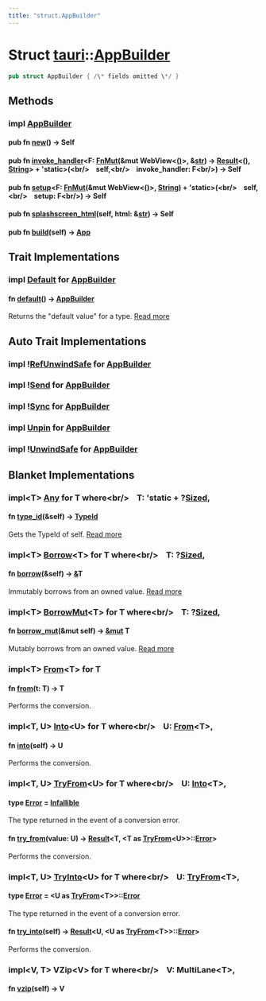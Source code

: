 ```yaml
---
title: "struct.AppBuilder"
---
```


Struct [tauri](/api/rust/tauri/index.html)::[AppBuilder](/api/rust/tauri/)
==========================================================================

```rust
pub struct AppBuilder { /\* fields omitted \*/ }
```

Methods
-------

### <span>impl [AppBuilder](/api/rust/tauri/../tauri/struct.AppBuilder.html "struct tauri::AppBuilder")</span>

#### <span>pub fn [new](/api/rust/tauri/about:blank#method.new)() -&gt; Self</span>

#### <span>pub fn [invoke\_handler](/api/rust/tauri/about:blank#method.invoke\_handler)&lt;F: [FnMut](https://doc.rust-lang.org/nightly/core/ops/function/trait.FnMut.html "trait core::ops::function::FnMut")(&mut WebView&lt;[()](https://doc.rust-lang.org/nightly/std/primitive.unit.html)&gt;, &[str](https://doc.rust-lang.org/nightly/std/primitive.str.html)) -&gt; [Result](https://doc.rust-lang.org/nightly/core/result/enum.Result.html "enum core::result::Result")&lt;[()](https://doc.rust-lang.org/nightly/std/primitive.unit.html), [String](https://doc.rust-lang.org/nightly/alloc/string/struct.String.html "struct alloc::string::String")&gt; + 'static&gt;(&lt;br/&gt;    self,&lt;br/&gt;    invoke\_handler: F&lt;br/&gt;) -&gt; Self</span>

#### <span>pub fn [setup](/api/rust/tauri/about:blank#method.setup)&lt;F: [FnMut](https://doc.rust-lang.org/nightly/core/ops/function/trait.FnMut.html "trait core::ops::function::FnMut")(&mut WebView&lt;[()](https://doc.rust-lang.org/nightly/std/primitive.unit.html)&gt;, [String](https://doc.rust-lang.org/nightly/alloc/string/struct.String.html "struct alloc::string::String")) + 'static&gt;(&lt;br/&gt;    self,&lt;br/&gt;    setup: F&lt;br/&gt;) -&gt; Self</span>

#### <span>pub fn [splashscreen\_html](/api/rust/tauri/about:blank#method.splashscreen\_html)(self, html: &[str](https://doc.rust-lang.org/nightly/std/primitive.str.html)) -&gt; Self</span>

#### <span>pub fn [build](/api/rust/tauri/about:blank#method.build)(self) -&gt; [App](/api/rust/tauri/../tauri/struct.App.html "struct tauri::App")</span>

Trait Implementations
---------------------

### <span>impl [Default](https://doc.rust-lang.org/nightly/core/default/trait.Default.html "trait core::default::Default") for [AppBuilder](/api/rust/tauri/../tauri/struct.AppBuilder.html "struct tauri::AppBuilder")</span>

#### <span>fn [default](https://doc.rust-lang.org/nightly/core/default/trait.Default.html#tymethod.default)() -&gt; [AppBuilder](/api/rust/tauri/../tauri/struct.AppBuilder.html "struct tauri::AppBuilder")</span>

Returns the "default value" for a type. [Read more](https://doc.rust-lang.org/nightly/core/default/trait.Default.html#tymethod.default)

Auto Trait Implementations
--------------------------

### <span>impl 	&#33;[RefUnwindSafe](https://doc.rust-lang.org/nightly/std/panic/trait.RefUnwindSafe.html "trait std::panic::RefUnwindSafe") for [AppBuilder](/api/rust/tauri/../tauri/struct.AppBuilder.html "struct tauri::AppBuilder")</span>

### <span>impl 	&#33;[Send](https://doc.rust-lang.org/nightly/core/marker/trait.Send.html "trait core::marker::Send") for [AppBuilder](/api/rust/tauri/../tauri/struct.AppBuilder.html "struct tauri::AppBuilder")</span>

### <span>impl 	&#33;[Sync](https://doc.rust-lang.org/nightly/core/marker/trait.Sync.html "trait core::marker::Sync") for [AppBuilder](/api/rust/tauri/../tauri/struct.AppBuilder.html "struct tauri::AppBuilder")</span>

### <span>impl [Unpin](https://doc.rust-lang.org/nightly/core/marker/trait.Unpin.html "trait core::marker::Unpin") for [AppBuilder](/api/rust/tauri/../tauri/struct.AppBuilder.html "struct tauri::AppBuilder")</span>

### <span>impl 	&#33;[UnwindSafe](https://doc.rust-lang.org/nightly/std/panic/trait.UnwindSafe.html "trait std::panic::UnwindSafe") for [AppBuilder](/api/rust/tauri/../tauri/struct.AppBuilder.html "struct tauri::AppBuilder")</span>

Blanket Implementations
-----------------------

### <span>impl&lt;T&gt; [Any](https://doc.rust-lang.org/nightly/core/any/trait.Any.html "trait core::any::Any") for T where&lt;br/&gt;    T: 'static + ?[Sized](https://doc.rust-lang.org/nightly/core/marker/trait.Sized.html "trait core::marker::Sized"),</span> 

#### <span>fn [type\_id](https://doc.rust-lang.org/nightly/core/any/trait.Any.html#tymethod.type\_id)(&self) -&gt; [TypeId](https://doc.rust-lang.org/nightly/core/any/struct.TypeId.html "struct core::any::TypeId")</span>

Gets the <span>TypeId</span> of <span>self</span>. [Read more](https://doc.rust-lang.org/nightly/core/any/trait.Any.html#tymethod.type\_id)

### <span>impl&lt;T&gt; [Borrow](https://doc.rust-lang.org/nightly/core/borrow/trait.Borrow.html "trait core::borrow::Borrow")&lt;T&gt; for T where&lt;br/&gt;    T: ?[Sized](https://doc.rust-lang.org/nightly/core/marker/trait.Sized.html "trait core::marker::Sized"),</span> 

#### <span>fn [borrow](https://doc.rust-lang.org/nightly/core/borrow/trait.Borrow.html#tymethod.borrow)(&self) -&gt; [&](https://doc.rust-lang.org/nightly/std/primitive.reference.html)T</span>

Immutably borrows from an owned value. [Read more](https://doc.rust-lang.org/nightly/core/borrow/trait.Borrow.html#tymethod.borrow)

### <span>impl&lt;T&gt; [BorrowMut](https://doc.rust-lang.org/nightly/core/borrow/trait.BorrowMut.html "trait core::borrow::BorrowMut")&lt;T&gt; for T where&lt;br/&gt;    T: ?[Sized](https://doc.rust-lang.org/nightly/core/marker/trait.Sized.html "trait core::marker::Sized"),</span> 

#### <span>fn [borrow\_mut](https://doc.rust-lang.org/nightly/core/borrow/trait.BorrowMut.html#tymethod.borrow\_mut)(&mut self) -&gt; [&mut](https://doc.rust-lang.org/nightly/std/primitive.reference.html) T</span>

Mutably borrows from an owned value. [Read more](https://doc.rust-lang.org/nightly/core/borrow/trait.BorrowMut.html#tymethod.borrow\_mut)

### <span>impl&lt;T&gt; [From](https://doc.rust-lang.org/nightly/core/convert/trait.From.html "trait core::convert::From")&lt;T&gt; for T</span>

#### <span>fn [from](https://doc.rust-lang.org/nightly/core/convert/trait.From.html#tymethod.from)(t: T) -&gt; T</span>

Performs the conversion.

### <span>impl&lt;T, U&gt; [Into](https://doc.rust-lang.org/nightly/core/convert/trait.Into.html "trait core::convert::Into")&lt;U&gt; for T where&lt;br/&gt;    U: [From](https://doc.rust-lang.org/nightly/core/convert/trait.From.html "trait core::convert::From")&lt;T&gt;,</span> 

#### <span>fn [into](https://doc.rust-lang.org/nightly/core/convert/trait.Into.html#tymethod.into)(self) -&gt; U</span>

Performs the conversion.

### <span>impl&lt;T, U&gt; [TryFrom](https://doc.rust-lang.org/nightly/core/convert/trait.TryFrom.html "trait core::convert::TryFrom")&lt;U&gt; for T where&lt;br/&gt;    U: [Into](https://doc.rust-lang.org/nightly/core/convert/trait.Into.html "trait core::convert::Into")&lt;T&gt;,</span> 

#### <span>type [Error](https://doc.rust-lang.org/nightly/core/convert/trait.TryFrom.html#associatedtype.Error) = [Infallible](https://doc.rust-lang.org/nightly/core/convert/enum.Infallible.html "enum core::convert::Infallible")</span>

The type returned in the event of a conversion error.

#### <span>fn [try\_from](https://doc.rust-lang.org/nightly/core/convert/trait.TryFrom.html#tymethod.try\_from)(value: U) -&gt; [Result](https://doc.rust-lang.org/nightly/core/result/enum.Result.html "enum core::result::Result")&lt;T, &lt;T as [TryFrom](https://doc.rust-lang.org/nightly/core/convert/trait.TryFrom.html "trait core::convert::TryFrom")&lt;U&gt;&gt;::[Error](https://doc.rust-lang.org/nightly/core/convert/trait.TryFrom.html#associatedtype.Error "type core::convert::TryFrom::Error")&gt;</span>

Performs the conversion.

### <span>impl&lt;T, U&gt; [TryInto](https://doc.rust-lang.org/nightly/core/convert/trait.TryInto.html "trait core::convert::TryInto")&lt;U&gt; for T where&lt;br/&gt;    U: [TryFrom](https://doc.rust-lang.org/nightly/core/convert/trait.TryFrom.html "trait core::convert::TryFrom")&lt;T&gt;,</span> 

#### <span>type [Error](https://doc.rust-lang.org/nightly/core/convert/trait.TryInto.html#associatedtype.Error) = &lt;U as [TryFrom](https://doc.rust-lang.org/nightly/core/convert/trait.TryFrom.html "trait core::convert::TryFrom")&lt;T&gt;&gt;::[Error](https://doc.rust-lang.org/nightly/core/convert/trait.TryFrom.html#associatedtype.Error "type core::convert::TryFrom::Error")</span>

The type returned in the event of a conversion error.

#### <span>fn [try\_into](https://doc.rust-lang.org/nightly/core/convert/trait.TryInto.html#tymethod.try\_into)(self) -&gt; [Result](https://doc.rust-lang.org/nightly/core/result/enum.Result.html "enum core::result::Result")&lt;U, &lt;U as [TryFrom](https://doc.rust-lang.org/nightly/core/convert/trait.TryFrom.html "trait core::convert::TryFrom")&lt;T&gt;&gt;::[Error](https://doc.rust-lang.org/nightly/core/convert/trait.TryFrom.html#associatedtype.Error "type core::convert::TryFrom::Error")&gt;</span>

Performs the conversion.

### <span>impl&lt;V, T&gt; VZip&lt;V&gt; for T where&lt;br/&gt;    V: MultiLane&lt;T&gt;,</span> 

#### <span>fn [vzip](/api/rust/tauri/about:blank#method.vzip)(self) -&gt; V</span>
      